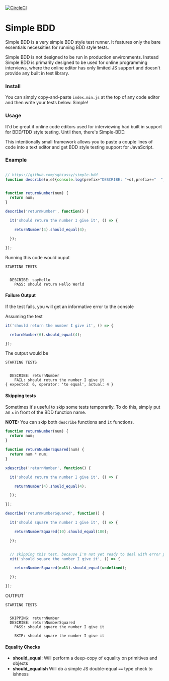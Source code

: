 [![CircleCI](https://circleci.com/gh/sghiassy/simple-bdd/tree/master.svg?style=shield)](https://circleci.com/gh/sghiassy/simple-bdd/tree/master)

# Simple BDD

Simple BDD is a very simple BDD style test runner. It features only the bare essentials necessities for running BDD style tests.

Simple BDD is not designed to be run in production environments. Instead Simple BDD is primarily designed to be used for online
programming interviews, where the online editor has only limited JS support and doesn't provide any built in test library.

### Install

You can simply copy-and-paste `index.min.js` at the top of any code editor and then write your tests below. Simple!


### Usage

It'd be great if online code editors used for interviewing had built in support for BDD/TDD style testing. Until then, there's Simple-BDD.

This intentionally small framework allows you to paste a couple lines of code into a text editor and get BDD style testing support for JavaScript.

### Example

```js

// https://github.com/sghiassy/simple-bdd
function describe(o,e){console.log(prefix+"DESCRIBE: "+o),prefix+="  ",e(),console.log(""),prefix=prefix.slice(0,-2)}function xdescribe(o,e){console.log(prefix+"SKIPPING: "+o)}function it(o,e){e||xit(o,e);try{e()}catch(n){console.log(prefix+"FAIL: "+o),o="",console.log(n)}finally{""!=o&&console.log(prefix+"PASS: "+o+"\n")}}function xit(o,e){console.log(prefix+"SKIP: "+o+"\n")}var prefix="  ";console.log("\n\nSTARTING TESTS\n\n"),Object.prototype.should_equal=function(o){if(this==o)return this;throw{expected:this,operator:"to equal",actual:o}};


function returnNumber(num) {
  return num;
}

describe('returnNumber', function() {

  it('should return the number I give it', () => {

    returnNumber(4).should_equal(4);

  });

});
```

Running this code would ouput

```
STARTING TESTS


  DESCRIBE: sayHello
    PASS: should return Hello World
```

#### Failure Output

If the test fails, you will get an informative error to the console

Assuming the test

```js
it('should return the number I give it', () => {

  returnNumber(6).should_equal(4);

});
```

The output would be

```
STARTING TESTS


  DESCRIBE: returnNumber
    FAIL: should return the number I give it
{ expected: 6, operator: 'to equal', actual: 4 }
```

#### Skipping tests

Sometimes it's useful to skip some tests temporarily. To do this, simply put an `x` in front of the BDD function name.

**NOTE:** You can skip both `describe` functions and `it` functions.

```js
function returnNumber(num) {
  return num;
}

function returnNumberSquared(num) {
  return num * num;
}

xdescribe('returnNumber', function() {

  it('should return the number I give it', () => {

    returnNumber(4).should_equal(4);

  });

});

describe('returnNumberSquared', function() {

  it('should square the number I give it', () => {

    returnNumberSquared(10).should_equal(100);

  });


  // skipping this test, because I'm not yet ready to deal with error protection
  xit('should square the number I give it', () => {

    returnNumberSquared(null).should_equal(undefined);

  });

});
```

OUTPUT

```
STARTING TESTS


  SKIPPING: returnNumber
  DESCRIBE: returnNumberSquared
    PASS: should square the number I give it

    SKIP: should square the number I give it
```

#### Equality Checks

  * **should_equal**: Will perform a deep-copy of equality on primitives and objects
  * **should_equalish** Will do a simple JS double-equal `==` type check to ishness
